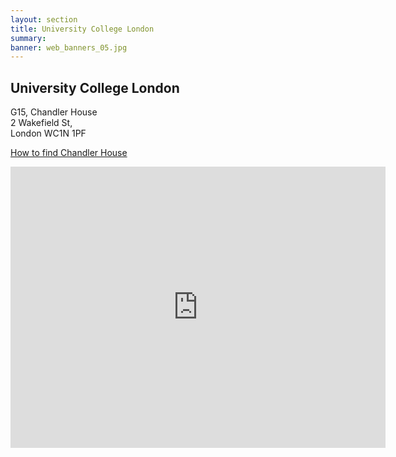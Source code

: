 ```yaml
---
layout: section
title: University College London
summary: 
banner: web_banners_05.jpg
---
```



## University College London

G15, Chandler House <br>
2 Wakefield St, <br>
London WC1N 1PF


[How to find Chandler House](https://www.ucl.ac.uk/pals/how-find-chandler-house)


<iframe src="https://www.google.com/maps/embed?pb=!1m18!1m12!1m3!1d2482.3101768190763!2d-0.12277479999999998!3d51.525870499999996!2m3!1f0!2f0!3f0!3m2!1i1024!2i768!4f13.1!3m3!1m2!1s0x48761b6c7eed7333%3A0xfc761cf8144fd8e3!2sChandler%20House%20(UCL)!5e0!3m2!1sen!2suk!4v1747650410789!5m2!1sen!2suk" width="600" height="450" style="border:0;" allowfullscreen="" loading="lazy" referrerpolicy="no-referrer-when-downgrade"></iframe>